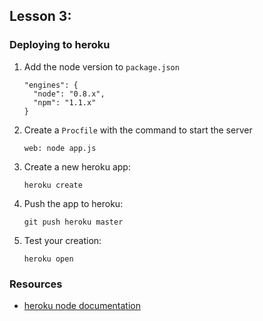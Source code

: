 ## Lesson 3:
### Deploying to heroku

1. Add the node version to `package.json`

    ```
    "engines": {
      "node": "0.8.x",
      "npm": "1.1.x"
    }

    ```

2. Create a `Procfile` with the command to start the server

    ```
    web: node app.js
    ```

3. Create a new heroku app:

    ```
    heroku create
    ```

4. Push the app to heroku:

    ```
    git push heroku master
    ```

5. Test your creation:

    ```
    heroku open
    ```

### Resources

- [heroku node documentation](https://devcenter.heroku.com/articles/nodejs)
